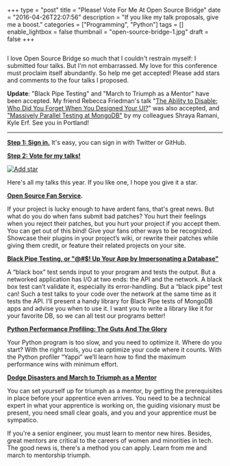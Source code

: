 +++
type = "post"
title = "Please! Vote For Me At Open Source Bridge"
date = "2016-04-26T22:07:56"
description = "If you like my talk proposals, give me a boost."
categories = ["Programming", "Python"]
tags = []
enable_lightbox = false
thumbnail = "open-source-bridge-1.jpg"
draft = false
+++

<p><img alt="" src="open-source-bridge-1.jpg" /></p>
<p>I love Open Source Bridge so much that I couldn't restrain myself: I submitted four talks. But I'm not embarrassed. My love for this conference must proclaim itself abundantly. So help me get accepted! Please add stars and comments to the four talks I proposed.</p>
<p><strong>Update</strong>: "Black Pipe Testing" and "March to Triumph as a Mentor" have been accepted. My friend Rebecca Friedman's talk "<a href="http://opensourcebridge.org/proposals/1867">The Ability to Disable: Who Did You Forget When You Designed Your UI?</a>" was also accepted, and <a href="http://opensourcebridge.org/proposals/1816">"Massively Parallel Testing at MongoDB"</a> by my colleagues Shraya Ramani, Kyle Erf. See you in Portland!</p>
<hr />
<p><strong><a href="http://opensourcebridge.org/sign_in">Step 1: Sign in.</a></strong> It's easy, you can sign in with Twitter or GitHub.</p>
<p><strong><a href="http://opensourcebridge.org/users/1321/proposals">Step 2: Vote for my talks!</a></strong></p>
<p><a href="http://opensourcebridge.org/proposals/1731"><img style="display:block; margin-left:auto; margin-right:auto;" src="click-here.png" alt="Add star" title="Add star" /></a></p>
<p>Here's all my talks this year. If you like one, I hope you give it a star.</p>
<p><strong><a href="http://opensourcebridge.org/proposals/1731">Open Source Fan Service</a>.</strong></p>
<p>If your project is lucky enough to have ardent fans, that's great news. But what do you do when fans submit bad patches? You hurt their feelings when you reject their patches, but you hurt your project if you accept them. You can get out of this bind! Give your fans other ways to be recognized. Showcase their plugins in your project’s wiki, or rewrite their patches while giving them credit, or feature their related projects on your site.</p>
<p><strong><a href="http://opensourcebridge.org/proposals/1732">Black Pipe Testing, or "@#$! Up Your App by Impersonating a Database"</a></strong></p>
<p>A “black box” test sends input to your program and tests the output. But a networked application has I/O at two ends: the API and the network. A black box test can’t validate it, especially its error-handling. But a “black pipe” test can! Such a test talks to your code over the network at the same time as it tests the API. I’ll present a handy library for Black Pipe tests of MongoDB apps and advise you when to use it. I want you to write a library like it for your favorite DB, so we can all test our programs better!</p>
<p><strong><a href="http://opensourcebridge.org/proposals/1850">Python Performance Profiling: The Guts And The Glory</a></strong></p>
<p>Your Python program is too slow, and you need to optimize it. Where do you start? With the right tools, you can optimize your code where it counts. With the Python profiler “Yappi” we’ll learn how to find the maximum performance wins with minimum effort.</p>
<p><strong><a href="http://opensourcebridge.org/proposals/1768">Dodge Disasters and March to Triumph as a Mentor</a></strong></p>
<p>You can set yourself up for triumph as a mentor, by getting the prerequisites in place before your apprentice even arrives. You need to be a technical expert in what your apprentice is working on, the guiding visionary must be present, you need small clear goals, and you and your apprentice must be sympatico.</p>
<p>If you're a senior engineer, you must learn to mentor new hires. Besides, great mentors are critical to the careers of women and minorities in tech. The good news is, there's a method you can apply. Learn from me and march to mentorship triumph.</p>
    